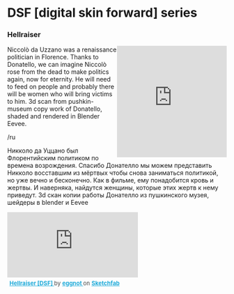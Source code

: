 # DSF [digital skin forward] series

### Hellraiser

<iframe style="float: right; clear: left;" src="https://player.vimeo.com/video/553986346" width="50%" height="256" frameborder="0" allow="autoplay; fullscreen; picture-in-picture" allowfullscreen></iframe>

Niccolò da Uzzano was a renaissance politician in Florence. Thanks to Donatello, we can imagine Niccolò rose from the dead to make politics again, now for eternity. He will need to feed on people and probably there will be women who will bring victims to him.
3d scan from pushkin-museum copy work of Donatello, shaded and rendered in Blender Eevee.

/ru

Никколо да Уццано был Флорентийским политиком по времена возрождения. Спасибо Донателло мы можем представить Никколо восставшим из мёртвых чтобы снова заниматься политикой, но уже вечно и бесконечно. Как в фильме, ему понадобится кровь и жертвы. И наверняка, найдутся женщины, которые этих жертв к нему приведут.
3d скан копии работы Донателло из пушкинского музея, шейдеры в blender и Eevee


<div class="sketchfab-embed-wrapper"> <iframe title="Hellraiser [DSF]" frameborder="0" allowfullscreen mozallowfullscreen="true" webkitallowfullscreen="true" allow="fullscreen; autoplay; vr" xr-spatial-tracking execution-while-out-of-viewport execution-while-not-rendered web-share src="https://sketchfab.com/models/cbd4ea36e4a3426e9a451ef5e0c267c8/embed"> </iframe> <p style="font-size: 13px; font-weight: normal; margin: 5px; color: #4A4A4A;"> <a href="https://sketchfab.com/3d-models/hellraiser-dsf-cbd4ea36e4a3426e9a451ef5e0c267c8?utm_medium=embed&utm_campaign=share-popup&utm_content=cbd4ea36e4a3426e9a451ef5e0c267c8" target="_blank" style="font-weight: bold; color: #1CAAD9;"> Hellraiser [DSF] </a> by <a href="https://sketchfab.com/eggnot?utm_medium=embed&utm_campaign=share-popup&utm_content=cbd4ea36e4a3426e9a451ef5e0c267c8" target="_blank" style="font-weight: bold; color: #1CAAD9;"> eggnot </a> on <a href="https://sketchfab.com?utm_medium=embed&utm_campaign=share-popup&utm_content=cbd4ea36e4a3426e9a451ef5e0c267c8" target="_blank" style="font-weight: bold; color: #1CAAD9;">Sketchfab</a></p></div>